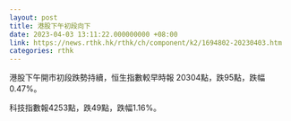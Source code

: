 ```yaml
---
layout: post
title: 港股下午初段向下
date: 2023-04-03 13:11:22.000000000 +08:00
link: https://news.rthk.hk/rthk/ch/component/k2/1694802-20230403.htm
categories: rthk
---
```


港股下午開市初段跌勢持續，恒生指數較早時報 20304點，跌95點，跌幅0.47%。

科技指數報4253點，跌49點，跌幅1.16%。
